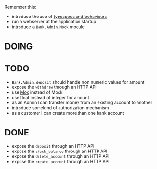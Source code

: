 Remember this:

* introduce the use of [typespecs and behaviours](https://elixir-lang.org/getting-started/typespecs-and-behaviours.html)
* run a webserver at the application startup
* introduce a `Bank.Admin.Mock` module

# DOING

# TODO

* `Bank.Admin.deposit` should handle non numeric values for amount
* expose the `withdraw` through an HTTP API
* use [Mox](https://hexdocs.pm/mox/Mox.html) instead of Mock
* use float instead of integer for amount
* as an Admin I can transfer money from an existing account to another
* introduce somekind of authorization mechanism
* as a customer I can create more than one bank account

# DONE

* expose the `deposit` through an HTTP API
* expose the `check_balance` through an HTTP API
* expose the `delete_account` through an HTTP API
* expose the `create_account` through an HTTP API
